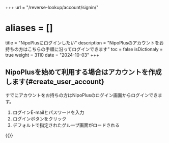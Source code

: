+++
url = "/reverse-lookup/account/signin/"
# aliases = []
title = "NipoPlusにログインしたい"
description = "NipoPlusのアカウントをお持ちの方はこちらの手順に沿ってログインできます"
toc = false
isDictionaly = true
weight = 3110
date = "2024-10-03"
+++

## NipoPlusを始めて利用する場合はアカウントを作成します{#create_user_account}

すでにアカウントをお持ちの方はNipoPlusのログイン画面からログインできます。

1. ログインE-mailとパスワードを入力
2. ログインボタンをクリック
3. デフォルトで指定されたグループ画面がロードされる

{{<iTablet filename="img/signin" msg="E-mailとパスワードを入力してログインボタンポチッ" alice="shield">}}
